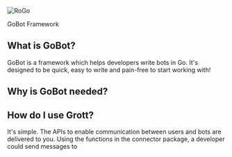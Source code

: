 ![RoGo](https://raw.githubusercontent.com/michael-golfi/Grott/master/docs/logo/gopher-final.PNG)

GoBot Framework

## What is GoBot?

GoBot is a framework which helps developers write bots in Go. It's designed to be quick, easy to write and pain-free to start working with!

## Why is GoBot needed?

## How do I use Grott?

It's simple. The APIs to enable communication between users and bots are delivered to you. Using the functions in the connector package, a developer could send messages to  